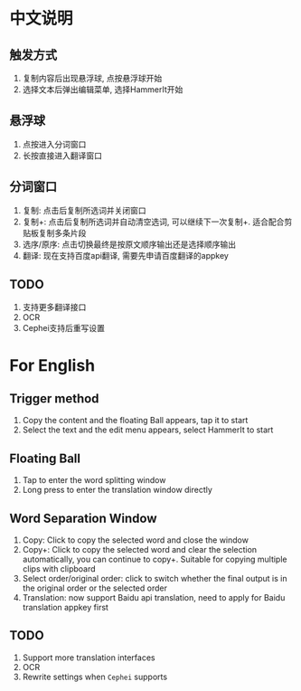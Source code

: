 # 中文说明

## 触发方式
1. 复制内容后出现悬浮球, 点按悬浮球开始
2. 选择文本后弹出编辑菜单, 选择HammerIt开始

## 悬浮球
1. 点按进入分词窗口
2. 长按直接进入翻译窗口

## 分词窗口
1. 复制: 点击后复制所选词并关闭窗口
2. 复制+: 点击后复制所选词并自动清空选词, 可以继续下一次复制+. 适合配合剪贴板复制多条片段
3. 选序/原序: 点击切换最终是按原文顺序输出还是选择顺序输出
4. 翻译: 现在支持百度api翻译, 需要先申请百度翻译的appkey

## TODO
1. 支持更多翻译接口
2. OCR
3. Cephei支持后重写设置


# For English

## Trigger method
1. Copy the content and the floating Ball appears, tap it to start
2. Select the text and the edit menu appears, select HammerIt to start

## Floating Ball
1. Tap to enter the word splitting window
2. Long press to enter the translation window directly

## Word Separation Window
1. Copy: Click to copy the selected word and close the window
2. Copy+: Click to copy the selected word and clear the selection automatically, you can continue to copy+. Suitable for copying multiple clips with clipboard
3. Select order/original order: click to switch whether the final output is in the original order or the selected order
4. Translation: now support Baidu api translation, need to apply for Baidu translation appkey first

## TODO
1. Support more translation interfaces
2. OCR
3. Rewrite settings when `Cephei` supports

